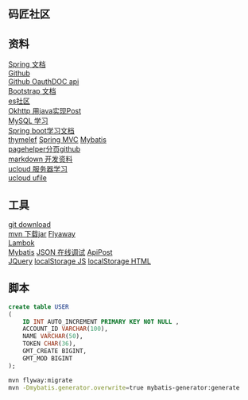 ## 码匠社区
## 资料
[Spring 文档](https://spring.io/guides)  
[Github](https://github.com/codedrinker/community)  
[Github OauthDOC api](https://docs.github.com/en/developers/apps/building-oauth-apps/creating-an-oauth-app)  
[Bootstrap 文档](https://v3.bootcss.com/css/#grid)  
[es社区](https://elasticsearch.cn/explore/)  
[Okhttp 用java实现Post](https://square.github.io/okhttp/)  
[MySQL 学习](https://www.runoob.com/mysql/mysql-create-database.html)  
[Spring boot学习文档](https://docs.spring.io/spring-boot/docs/2.0.0.RC1/reference/htmlsingle/)  
[thymelef](https://www.thymeleaf.org/doc/tutorials/3.0/usingthymeleaf.html#setting-attribute-values) 
[Spring MVC](https://docs.spring.io/spring-framework/docs/5.0.3.RELEASE/spring-framework-reference/web.html#mvc-handlermapping-interceptor) 
[Mybatis](http://mybatis.org/spring-boot-starter/mybatis-spring-boot-autoconfigure/)  
[pagehelper分页github](https://github.com/pagehelper/Mybatis-PageHelper/blob/master/wikis/zh/HowToUse.md)  
[markdown 开发资料](http://editor.md.ipandao.com/)  
[ucloud 服务器学习](https://console.ucloud.cn/ufile/ufile)  
[ucloud ufile](https://github.com/ucloud/ufile-sdk-java)     
## 工具
[git download](https://git-scm.com/download)  
[mvn 下载jar](https://mvnrepository.com/artifact/com.squareup.okio/okio/3.0.0-alpha.5) 
[Flyaway](https://flywaydb.org/)  
[Lambok](https://projectlombok.org/setup/maven)  
[Mybatis](http://mybatis.org/spring-boot-starter/mybatis-spring-boot-autoconfigure/) 
[JSON 在线调试](https://jsoneditoronline.org/) 
[ApiPost](https://www.apipost.cn/)  
[JQuery](https://api.jquery.com/)
[localStorage JS](https://www.runoob.com/jsref/prop-win-localstorage.html)
[localStorage HTML](https://www.runoob.com/html/html5-webstorage.html)
## 脚本
```sql
create table USER
(
	ID INT AUTO_INCREMENT PRIMARY KEY NOT NULL ,
	ACCOUNT_ID VARCHAR(100),
	NAME VARCHAR(50),
	TOKEN CHAR(36),
	GMT_CREATE BIGINT,
	GMT_MOD BIGINT
);
```
```bash
mvn flyway:migrate
mvn -Dmybatis.generator.overwrite=true mybatis-generator:generate
```